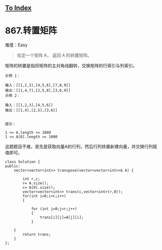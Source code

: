 [To Index](/index.md)
---
# 867.转置矩阵
难度：Easy
> 给定一个矩阵 A， 返回 A 的转置矩阵。

矩阵的转置是指将矩阵的主对角线翻转，交换矩阵的行索引与列索引。

 
```
示例 1：

输入：[[1,2,3],[4,5,6],[7,8,9]]
输出：[[1,4,7],[2,5,8],[3,6,9]]
示例 2：

输入：[[1,2,3],[4,5,6]]
输出：[[1,4],[2,5],[3,6]]
 

提示：

1 <= A.length <= 1000
1 <= A[0].length <= 1000
```

这题题目不难，首先是获取向量A的行列，然后行列转置新建向量，并交换行列赋值即可。


```
class Solution {
public:
    vector<vector<int>> transpose(vector<vector<int>>& A) {

        int r,c;
        r= A.size();
        c= A[0].size();
        vector<vector<int>> trans(c,vector<int>(r,0));
        for(int i=0;i<c;i++)
        {

            for (int j=0;j<r;j++)
            {
                trans[i][j]=A[j][i];
            }

    }
        return trans;
    }
};
```


